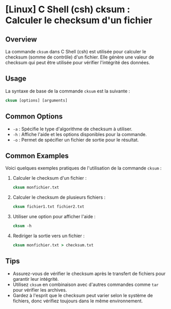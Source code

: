 # [Linux] C Shell (csh) cksum : Calculer le checksum d'un fichier

## Overview
La commande `cksum` dans C Shell (csh) est utilisée pour calculer le checksum (somme de contrôle) d'un fichier. Elle génère une valeur de checksum qui peut être utilisée pour vérifier l'intégrité des données.

## Usage
La syntaxe de base de la commande `cksum` est la suivante :

```csh
cksum [options] [arguments]
```

## Common Options
- `-a` : Spécifie le type d'algorithme de checksum à utiliser.
- `-h` : Affiche l'aide et les options disponibles pour la commande.
- `-o` : Permet de spécifier un fichier de sortie pour le résultat.

## Common Examples
Voici quelques exemples pratiques de l'utilisation de la commande `cksum` :

1. Calculer le checksum d'un fichier :
   ```csh
   cksum monfichier.txt
   ```

2. Calculer le checksum de plusieurs fichiers :
   ```csh
   cksum fichier1.txt fichier2.txt
   ```

3. Utiliser une option pour afficher l'aide :
   ```csh
   cksum -h
   ```

4. Rediriger la sortie vers un fichier :
   ```csh
   cksum monfichier.txt > checksum.txt
   ```

## Tips
- Assurez-vous de vérifier le checksum après le transfert de fichiers pour garantir leur intégrité.
- Utilisez `cksum` en combinaison avec d'autres commandes comme `tar` pour vérifier les archives.
- Gardez à l'esprit que le checksum peut varier selon le système de fichiers, donc vérifiez toujours dans le même environnement.